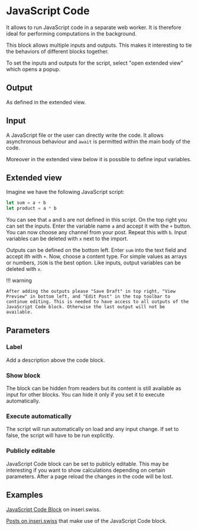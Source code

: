 # JavaScript Code

It allows to run JavaScript code in a separate web worker. It is therefore ideal for performing computations in the background.

This block allows multiple inputs and outputs. This makes it interesting to tie the behaviors of different blocks together.

To set the inputs and outputs for the script, select "open extended view" which opens a popup.

## Output

As defined in the extended view.

## Input

A JavaScript file or the user can directly write the code. It allows asynchronous behaviour and `await` is permitted within the main body of the code.

Moreover in the extended view below it is possible to define input variables.

## Extended view

Imagine we have the following JavaScript script:

```javascript
let sum = a + b
let product = a * b
```

You can see that `a` and `b` are not defined in this script.
On the top right you can set the inputs. Enter the variable name `a` and accept it with the `+` button. You can now choose any channel from your post. Repeat this with `b`. Input variables can be deleted with `x` next to the import.

Outputs can be defined on the bottom left. Enter `sum` into the text field and accept ith with `+`. Now, choose a content type. For simple values as arrays or numbers, `JSON` is the best option.
Like inputs, output variables can be deleted with `x`.

!!! warning

    After adding the outputs please "Save Draft" in top right, "View Preview" in bottom left, and "Edit Post" in the top toolbar to continue editing. This is needed to have access to all outputs of the JavaScript Code block. Otherwise the last output will not be available.

## Parameters

### Label

Add a description above the code block.

### Show block

The block can be hidden from readers but its content is still available as input for other blocks. You can hide it only if you set it to execute automatically.

### Execute automatically

The script will run automatically on load and any input change. If set to false, the script will have to be run explicitly.

### Publicly editable

JavaScript Code block can be set to publicly editable. This may be interesting if you want to show calculations depending on certain parameters.
After a page reload the changes in the code will be lost.

## Examples

[JavaScript Code Block](https://inseri.swiss/2024/04/javascript-code-block/) on inseri.swiss.

[Posts on inseri.swiss](https://inseri.swiss/tag/javascript-code/) that make use of the JavaScript Code block.
